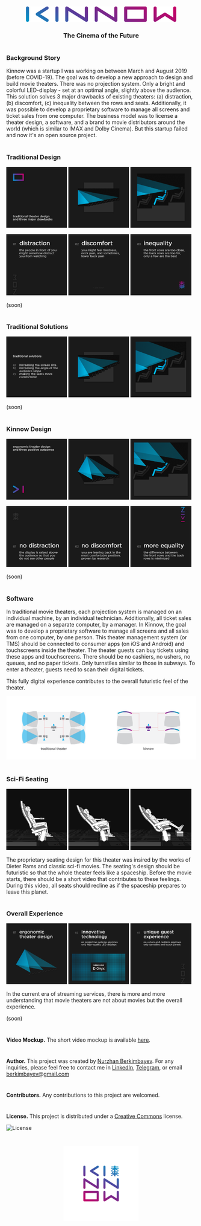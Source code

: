 ###
###
<p align="center">
  <img src="https://github.com/berkimbayev/kinnow/blob/main/assets/wordmark.png" alt="Logotype" width="400px"/>
  <h3 align="center">The Cinema of the Future</h3>
</p>

#
### Background Story
Kinnow was a startup I was working on between March and August 2019 (before COVID-19). The goal was to develop a new approach to design and build movie theaters. There was no projection system. Only a bright and colorful LED-display - set at an optimal angle, slightly above the audience. This solution solves 3 major drawbacks of existing theaters: (a) distraction, (b) discomfort, (c) inequality between the rows and seats. Additionally, it was possible to develop a proprietary software to manage all screens and ticket sales from one computer. The business model was to license a theater design, a software, and a brand to movie distributors around the world (which is similar to IMAX and Dolby Cinema). But this startup failed and now it's an open source project.

#
### Traditional Design
<p>
  <img src="https://github.com/berkimbayev/kinnow/blob/main/assets/06.png" alt="Software" width="32%"/>
  <img src="https://github.com/berkimbayev/kinnow/blob/main/assets/05.png" alt="Software" width="32%"/>
  <img src="https://github.com/berkimbayev/kinnow/blob/main/assets/04.png" alt="Software" width="32%"/>
</p>
<p>
  <img src="https://github.com/berkimbayev/kinnow/blob/main/assets/03.png" alt="Software" width="32%"/>
  <img src="https://github.com/berkimbayev/kinnow/blob/main/assets/02.png" alt="Software" width="32%"/>
  <img src="https://github.com/berkimbayev/kinnow/blob/main/assets/01.png" alt="Software" width="32%"/>
</p>

(soon)


#
### Traditional Solutions
<p>
  <img src="https://github.com/berkimbayev/kinnow/blob/main/assets/09.png" alt="Software" width="32%"/>
  <img src="https://github.com/berkimbayev/kinnow/blob/main/assets/08.png" alt="Software" width="32%"/>
  <img src="https://github.com/berkimbayev/kinnow/blob/main/assets/07.png" alt="Software" width="32%"/>
</p>

(soon)


#
### Kinnow Design
<p>
  <img src="https://github.com/berkimbayev/kinnow/blob/main/assets/12.png" alt="Software" width="32%"/>
  <img src="https://github.com/berkimbayev/kinnow/blob/main/assets/11.png" alt="Software" width="32%"/>
  <img src="https://github.com/berkimbayev/kinnow/blob/main/assets/10.png" alt="Software" width="32%"/>
</p>
<p>
  <img src="https://github.com/berkimbayev/kinnow/blob/main/assets/15.png" alt="Software" width="32%"/>
  <img src="https://github.com/berkimbayev/kinnow/blob/main/assets/14.png" alt="Software" width="32%"/>
  <img src="https://github.com/berkimbayev/kinnow/blob/main/assets/13.png" alt="Software" width="32%"/>
</p>

(soon)


#
### Software
In traditional movie theaters, each projection system is managed on an individual machine, by an individual technician. Additionally, all ticket sales are managed on a separate computer, by a manager. In Kinnow, the goal was to develop a proprietary software to manage all screens and all sales from one computer, by one person. This theater management system (or TMS) should be connected to consumer apps (on iOS and Android) and touchscreens inside the theater. The theater guests can buy tickets using these apps and touchscreens. There should be no cashiers, no ushers, no queues, and no paper tickets. Only turnstiles similar to those in subways. To enter a theater, guests need to scan their digital tickets.

This fully digital experience contributes to the overall futuristic feel of the theater.

<p align="center">
  <img src="https://github.com/berkimbayev/kinnow/blob/main/assets/software.png" alt="Software"/>
</p>

#
### Sci-Fi Seating
<p>
  <img src="https://github.com/berkimbayev/kinnow/blob/main/assets/seating-01.jpg" alt="Seating" width="32%"/>
  <img src="https://github.com/berkimbayev/kinnow/blob/main/assets/seating-02.jpg" alt="Seating" width="32%"/>
  <img src="https://github.com/berkimbayev/kinnow/blob/main/assets/seating-03.jpg" alt="Seating" width="32%"/>
</p>

The proprietary seating design for this theater was insired by the works of Dieter Rams and classic sci-fi movies. The seating's design should be futuristic so that the whole theater feels like a spaceship. Before the movie starts, there should be a short video that contributes to these feelings. During this video, all seats should recline as if the spaceship prepares to leave this planet.

#
### Overall Experience
<p>
  <img src="https://github.com/berkimbayev/kinnow/blob/main/assets/20.png" alt="Experience" width="32%"/>
  <img src="https://github.com/berkimbayev/kinnow/blob/main/assets/18.png" alt="Experience" width="32%"/>
  <img src="https://github.com/berkimbayev/kinnow/blob/main/assets/16.png" alt="Experience" width="32%"/>
</p>

In the current era of streaming services, there is more and more understanding that movie theaters are not about movies but the overall experience. 

(soon)


#
**Video Mockup.** The short video mockup is available [here](https://youtu.be/LT72UCeYAf8).

#
**Author.** This project was created by [Nurzhan Berkimbayev](https://github.com/berkimbayev/). For any inquiries, please feel free to contact me in [LinkedIn](https://www.linkedin.com/in/berkimbayev/), [Telegram](https://t.me/nurzhanberkimbayev/), or email berkimbayev@gmail.com

#
**Contributors.** Any contributions to this project are welcomed.

#
**License.** This project is distributed under a [Creative Commons](https://creativecommons.org/share-your-work/public-domain/) license.

<p>
  <img src="https://i.creativecommons.org/p/zero/1.0/88x31.png" alt="License" width="100px">
</p>

#
<p align="center">
  <img src="https://github.com/berkimbayev/kinnow/blob/main/assets/brandmark.png" alt="Logotype" width="200px"/>
</p>
